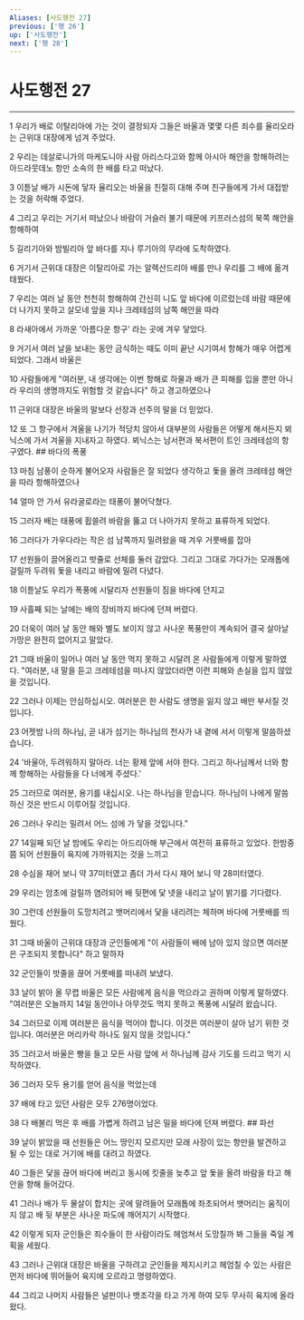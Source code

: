 ```yaml
---
Aliases: [사도행전 27]
previous: ['행 26']
up: ['사도행전']
next: ['행 28']
---
```

# 사도행전 27

***


1 우리가 배로 이탈리아에 가는 것이 결정되자 그들은 바울과 몇몇 다른 죄수를 율리오라는 근위대 대장에게 넘겨 주었다. 

2 우리는 데살로니가의 마케도니아 사람 아리스다고와 함께 아시아 해안을 항해하려는 아드라뭇데노 항만 소속의 한 배를 타고 떠났다. 

3 이튿날 배가 시돈에 닿자 율리오는 바울을 친절히 대해 주며 친구들에게 가서 대접받는 것을 허락해 주었다. 

4 그리고 우리는 거기서 떠났으나 바람이 거슬러 불기 때문에 키프러스섬의 북쪽 해안을 항해하여 

5 길리기아와 밤빌리아 앞 바다를 지나 루기아의 무라에 도착하였다. 

6 거기서 근위대 대장은 이탈리아로 가는 알렉산드리아 배를 만나 우리를 그 배에 옮겨 태웠다. 

7 우리는 여러 날 동안 천천히 항해하여 간신히 니도 앞 바다에 이르렀는데 바람 때문에 더 나가지 못하고 살모네 앞을 지나 크레테섬의 남쪽 해안을 따라 

8 라새아에서 가까운 '아름다운 항구' 라는 곳에 겨우 닿았다. 

9 거기서 여러 날을 보내는 동안 금식하는 때도 이미 끝난 시기여서 항해가 매우 어렵게 되었다. 그래서 바울은 

10 사람들에게 "여러분, 내 생각에는 이번 항해로 하물과 배가 큰 피해를 입을 뿐만 아니라 우리의 생명까지도 위험할 것 같습니다" 하고 경고하였으나 

11 근위대 대장은 바울의 말보다 선장과 선주의 말을 더 믿었다. 

12 또 그 항구에서 겨울을 나기가 적당치 않아서 대부분의 사람들은 어떻게 해서든지 뵈닉스에 가서 겨울을 지내자고 하였다. 뵈닉스는 남서편과 북서편이 트인 크레테섬의 항구였다. ## 바다의 폭풍 

13 마침 남풍이 순하게 불어오자 사람들은 잘 되었다 생각하고 돛을 올려 크레테섬 해안을 따라 항해하였으나 

14 얼마 안 가서 유라굴로라는 태풍이 불어닥쳤다. 

15 그러자 배는 태풍에 휩쓸려 바람을 뚫고 더 나아가지 못하고 표류하게 되었다. 

16 그러다가 가우다라는 작은 섬 남쪽까지 밀려왔을 때 겨우 거룻배를 잡아 

17 선원들이 끌어올리고 밧줄로 선체를 둘러 감았다. 그리고 그대로 가다가는 모래톱에 걸릴까 두려워 돛을 내리고 바람에 밀려 다녔다. 

18 이튿날도 우리가 폭풍에 시달리자 선원들이 짐을 바다에 던지고 

19 사흘째 되는 날에는 배의 장비까지 바다에 던져 버렸다. 

20 더욱이 여러 날 동안 해와 별도 보이지 않고 사나운 폭풍만이 계속되어 결국 살아날 가망은 완전히 없어지고 말았다. 

21 그때 바울이 일어나 여러 날 동안 먹지 못하고 시달려 온 사람들에게 이렇게 말하였다. "여러분, 내 말을 듣고 크레테섬을 떠나지 않았더라면 이런 피해와 손실을 입지 않았을 것입니다. 

22 그러나 이제는 안심하십시오. 여러분은 한 사람도 생명을 잃지 않고 배만 부서질 것입니다. 

23 어젯밤 나의 하나님, 곧 내가 섬기는 하나님의 천사가 내 곁에 서서 이렇게 말씀하셨습니다. 

24 '바울아, 두려워하지 말아라. 너는 황제 앞에 서야 한다. 그리고 하나님께서 너와 함께 항해하는 사람들을 다 너에게 주셨다.' 

25 그러므로 여러분, 용기를 내십시오. 나는 하나님을 믿습니다. 하나님이 나에게 말씀하신 것은 반드시 이루어질 것입니다. 

26 그러나 우리는 밀려서 어느 섬에 가 닿을 것입니다." 

27 14일째 되던 날 밤에도 우리는 아드리아해 부근에서 여전히 표류하고 있었다. 한밤중쯤 되어 선원들이 육지에 가까워지는 것을 느끼고 

28 수심을 재어 보니 약 37미터였고 좀더 가서 다시 재어 보니 약 28미터였다. 

29 우리는 암초에 걸릴까 염려되어 배 뒷편에 닻 넷을 내리고 날이 밝기를 기다렸다. 

30 그런데 선원들이 도망치려고 뱃머리에서 닻을 내리려는 체하며 바다에 거룻배를 띄웠다. 

31 그때 바울이 근위대 대장과 군인들에게 "이 사람들이 배에 남아 있지 않으면 여러분은 구조되지 못합니다" 하고 말하자 

32 군인들이 밧줄을 끊어 거룻배를 떠내려 보냈다. 

33 날이 밝아 올 무렵 바울은 모든 사람에게 음식을 먹으라고 권하며 이렇게 말하였다. "여러분은 오늘까지 14일 동안이나 아무것도 먹지 못하고 폭풍에 시달려 왔습니다. 

34 그러므로 이제 여러분은 음식을 먹어야 합니다. 이것은 여러분이 살아 남기 위한 것입니다. 여러분은 머리카락 하나도 잃지 않을 것입니다." 

35 그러고서 바울은 빵을 들고 모든 사람 앞에 서 하나님께 감사 기도를 드리고 먹기 시작하였다. 

36 그러자 모두 용기를 얻어 음식을 먹었는데 

37 배에 타고 있던 사람은 모두 276명이었다. 

38 다 배불리 먹은 후 배를 가볍게 하려고 남은 밀을 바다에 던져 버렸다. ## 파선 

39 날이 밝았을 때 선원들은 어느 땅인지 모르지만 모래 사장이 있는 항만을 발견하고 될 수 있는 대로 거기에 배를 대려고 하였다. 

40 그들은 닻을 끊어 바다에 버리고 동시에 킷줄을 늦추고 앞 돛을 올려 바람을 타고 해안을 향해 들어갔다. 

41 그러나 배가 두 물살이 합치는 곳에 말려들어 모래톱에 좌초되어서 뱃머리는 움직이지 않고 배 뒷 부분은 사나운 파도에 깨어지기 시작했다. 

42 이렇게 되자 군인들은 죄수들이 한 사람이라도 헤엄쳐서 도망칠까 봐 그들을 죽일 계획을 세웠다. 

43 그러나 근위대 대장은 바울을 구하려고 군인들을 제지시키고 헤엄칠 수 있는 사람은 먼저 바다에 뛰어들어 육지에 오르라고 명령하였다. 

44 그리고 나머지 사람들은 널판이나 뱃조각을 타고 가게 하여 모두 무사히 육지에 올라왔다.
